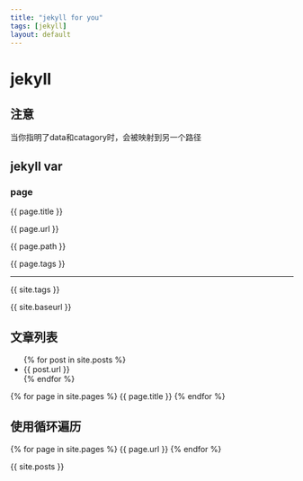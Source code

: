```yaml
---
title: "jekyll for you"
tags: [jekyll]
layout: default
---
```



# jekyll
## 注意
当你指明了data和catagory时，会被映射到另一个路径
## jekyll var

### page

{{ page.title }}

{{ page.url }}

{{ page.path }}

{{ page.tags }}

<hr>

{{ site.tags }}

{{ site.baseurl }}

## 文章列表
<ul>
{% for post in site.posts %}
<li>{{ post.url }}</li>
{% endfor %}
</ul>


{% for page in  site.pages %}
{{ page.title }}
{% endfor %}

## 使用循环遍历

{% for page in site.pages %}
{{ page.url }}
{% endfor %}

{{ site.posts }}
